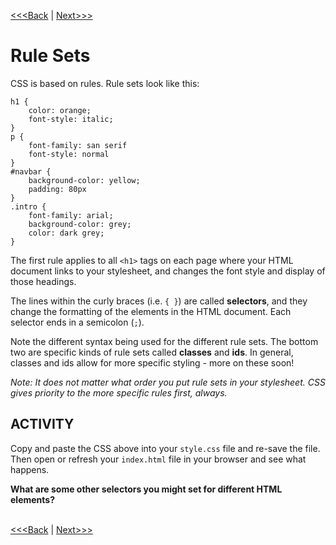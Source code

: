 [<<<Back](integration.md) | [Next>>>](filter.md)

# Rule Sets

CSS is based on rules. Rule sets look like this:

```
h1 {
	color: orange;
	font-style: italic;
}
p {
	font-family: san serif
	font-style: normal
}
#navbar {
	background-color: yellow;
	padding: 80px
}
.intro {
	font-family: arial;
	background-color: grey;
	color: dark grey;
}
```

The first rule applies to all `<h1>` tags on each page where your HTML document links to your stylesheet, and changes the font style and display of those headings. 

The lines within the curly braces (i.e. `{ }`) are called **selectors**, and they change the formatting of the elements in the HTML document. Each selector ends in a semicolon (`;`).

Note the different syntax being used for the different rule sets. The bottom two are specific kinds of rule sets called **classes** and **ids**. In general, classes and ids allow for more specific styling - more on these soon! 

*Note: It does not matter what order you put rule sets in your stylesheet. CSS gives priority to the more specific rules first, always.*

## ACTIVITY
Copy and paste the CSS above into your `style.css` file and re-save the file. Then open or refresh your `index.html` file in your browser and see what happens.  

<strong>What are some other selectors you might set for different HTML elements?</strong>
<br/>
<br/>

[<<<Back](integration.md) | [Next>>>](filter.md)